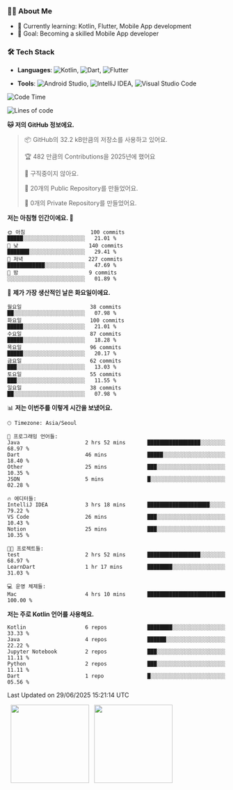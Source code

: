 ### 👨‍💻 About Me
- 🌱 Currently learning: Kotlin, Flutter, Mobile App development
- 🎯 Goal: Becoming a skilled Mobile App developer

### 🛠 Tech Stack
- **Languages**: ![Kotlin](https://img.shields.io/badge/Kotlin-0095D5?style=flat-square&logo=kotlin&logoColor=white), ![Dart](https://img.shields.io/badge/Dart-0175C2?style=flat-square&logo=dart&logoColor=white), ![Flutter](https://img.shields.io/badge/Flutter-02569B?style=flat-square&logo=flutter&logoColor=white)

- **Tools**:
![Android Studio](https://img.shields.io/badge/Android%20Studio-3DDC84?style=flat-square&logo=android-studio&logoColor=white), 
![IntelliJ IDEA](https://img.shields.io/badge/IntelliJ%20IDEA-000000?style=flat-square&logo=intellij-idea&logoColor=white), 
![Visual Studio Code](https://img.shields.io/badge/VS%20Code-007ACC?style=flat-square&logo=visual-studio-code&logoColor=white)

<!--START_SECTION:waka-->
![Code Time](http://img.shields.io/badge/Code%20Time-188%20hrs%208%20mins-blue)

![Lines of code](https://img.shields.io/badge/%EC%A0%80%EB%8A%94%20%EC%97%AC%ED%83%9C%EA%B9%8C%EC%A7%80%20-280.6%20thousand%20%EC%A4%84%EC%9D%98%20%EC%BD%94%EB%93%9C%EB%A5%BC%20%EC%9E%91%EC%84%B1%ED%96%88%EC%96%B4%EC%9A%94.-blue)

**🐱 저의 GitHub 정보에요.** 

> 📦 GitHub의 32.2 kB만큼의 저장소를 사용하고 있어요. 
 > 
> 🏆 482 만큼의 Contributions을 2025년에 했어요
 > 
> 🚫 구직중이지 않아요.
 > 
> 📜 20개의 Public Repository를 만들었어요. 
 > 
> 🔑 0개의 Private Repository를 만들었어요. 
 > 
**저는 아침형 인간이에요. 🐤** 

```text
🌞 아침                     100 commits         █████░░░░░░░░░░░░░░░░░░░░   21.01 % 
🌆 낮　                     140 commits         ███████░░░░░░░░░░░░░░░░░░   29.41 % 
🌃 저녁                     227 commits         ████████████░░░░░░░░░░░░░   47.69 % 
🌙 밤　                     9 commits           ░░░░░░░░░░░░░░░░░░░░░░░░░   01.89 % 
```
📅 **제가 가장 생산적인 날은 화요일이에요.** 

```text
월요일                      38 commits          ██░░░░░░░░░░░░░░░░░░░░░░░   07.98 % 
화요일                      100 commits         █████░░░░░░░░░░░░░░░░░░░░   21.01 % 
수요일                      87 commits          █████░░░░░░░░░░░░░░░░░░░░   18.28 % 
목요일                      96 commits          █████░░░░░░░░░░░░░░░░░░░░   20.17 % 
금요일                      62 commits          ███░░░░░░░░░░░░░░░░░░░░░░   13.03 % 
토요일                      55 commits          ███░░░░░░░░░░░░░░░░░░░░░░   11.55 % 
일요일                      38 commits          ██░░░░░░░░░░░░░░░░░░░░░░░   07.98 % 
```


📊 **저는 이번주를 이렇게 시간을 보냈어요.** 

```text
🕑︎ Timezone: Asia/Seoul

💬 프로그래밍 언어들: 
Java                     2 hrs 52 mins       █████████████████░░░░░░░░   68.97 % 
Dart                     46 mins             █████░░░░░░░░░░░░░░░░░░░░   18.40 % 
Other                    25 mins             ███░░░░░░░░░░░░░░░░░░░░░░   10.35 % 
JSON                     5 mins              █░░░░░░░░░░░░░░░░░░░░░░░░   02.28 % 

🔥 에디터들: 
IntelliJ IDEA            3 hrs 18 mins       ████████████████████░░░░░   79.22 % 
VS Code                  26 mins             ███░░░░░░░░░░░░░░░░░░░░░░   10.43 % 
Notion                   25 mins             ███░░░░░░░░░░░░░░░░░░░░░░   10.35 % 

🐱‍💻 프로젝트들: 
test                     2 hrs 52 mins       █████████████████░░░░░░░░   68.97 % 
LearnDart                1 hr 17 mins        ████████░░░░░░░░░░░░░░░░░   31.03 % 

💻 운영 체제들: 
Mac                      4 hrs 10 mins       █████████████████████████   100.00 % 
```

**저는 주로 Kotlin 언어를 사용해요.** 

```text
Kotlin                   6 repos             ████████░░░░░░░░░░░░░░░░░   33.33 % 
Java                     4 repos             ██████░░░░░░░░░░░░░░░░░░░   22.22 % 
Jupyter Notebook         2 repos             ███░░░░░░░░░░░░░░░░░░░░░░   11.11 % 
Python                   2 repos             ███░░░░░░░░░░░░░░░░░░░░░░   11.11 % 
Dart                     1 repo              █░░░░░░░░░░░░░░░░░░░░░░░░   05.56 % 
```




 Last Updated on 29/06/2025 15:21:14 UTC
<!--END_SECTION:waka-->

<p>
  <img height="180em" src="https://github-readme-stats.vercel.app/api?username=JongHyun070105&show_icons=true&include_all_commits=true&bg_color=0d1117&title_color=ffffff&text_color=c9d1d9&icon_color=79ff97">
  <img height="180em" src="https://github-readme-stats.vercel.app/api/top-langs/?username=JongHyun070105&layout=compact&langs_count=4&bg_color=0d1117&title_color=ffffff&text_color=c9d1d9&hide=php,jupyter%20notebook&hide_repo=EcoStep,mimir,git-session">
</p>
